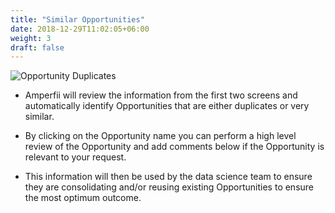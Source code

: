 ```yaml
---
title: "Similar Opportunities"
date: 2018-12-29T11:02:05+06:00
weight: 3
draft: false
---
```


![Opportunity Duplicates](/images/capture_duplicates.png "Opportunity Duplicates")

* Amperfii will review the information from the first two screens and automatically identify Opportunities that are either duplicates or very similar.  

* By clicking on the Opportunity name you can perform a high level review of the Opportunity and add comments below if the Opportunity is relevant to your request.  

* This information will then be used by the data science team to ensure they are consolidating and/or reusing existing Opportunities to ensure the most optimum outcome.